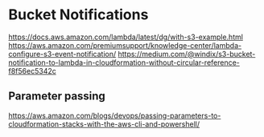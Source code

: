 # Bucket Notifications

<https://docs.aws.amazon.com/lambda/latest/dg/with-s3-example.html>
<https://aws.amazon.com/premiumsupport/knowledge-center/lambda-configure-s3-event-notification/>
<https://medium.com/@windix/s3-bucket-notification-to-lambda-in-cloudformation-without-circular-reference-f8f56ec5342c>

## Parameter passing
https://aws.amazon.com/blogs/devops/passing-parameters-to-cloudformation-stacks-with-the-aws-cli-and-powershell/